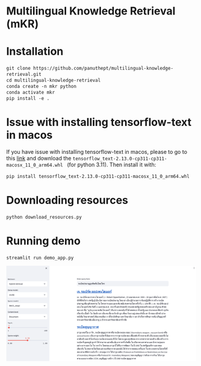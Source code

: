 # Multilingual Knowledge Retrieval (mKR)

# Installation
```
git clone https://github.com/panuthept/multilingual-knowledge-retrieval.git
cd multilingual-knowledge-retrieval
conda create -n mkr python
conda activate mkr
pip install -e .
```

# Issue with installing tensorflow-text in macos
If you have issue with installing tensorflow-text in macos, please to go to this [link](https://github.com/sun1638650145/Libraries-and-Extensions-for-TensorFlow-for-Apple-Silicon/releases) and download the `tensorflow_text-2.13.0-cp311-cp311-macosx_11_0_arm64.whl
` (for python 3.11). Then install it with:
```
pip install tensorflow_text-2.13.0-cp311-cp311-macosx_11_0_arm64.whl
```


# Downloading resources
```
python download_resources.py
```

# Running demo
```
streamlit run demo_app.py
```
![](/app_screenshot.png)